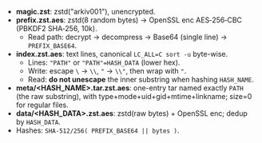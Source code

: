 - **magic.zst**: zstd("arkiv001"), unencrypted.
- **prefix.zst.aes**: zstd(8 random bytes) → OpenSSL enc AES‑256‑CBC (PBKDF2 SHA‑256, 10k).
  - Read path: decrypt → decompress → Base64 (single line) → `PREFIX_BASE64`.
- **index.zst.aes**: text lines, canonical `LC_ALL=C sort -u` byte-wise.
  - Lines: `"PATH"` or `"PATH"=HASH_DATA` (lower hex).
  - Write: escape `\` → `\\`, `"` → `\\"`, then wrap with `"`.
  - Read: **do not unescape** the inner substring when hashing `HASH_NAME`.
- **meta/<HASH_NAME>.tar.zst.aes**: one-entry tar named exactly `PATH` (the raw
  substring), with type+mode+uid+gid+mtime+linkname; size=0 for regular files.
- **data/<HASH_DATA>.zst.aes**: zstd(raw bytes) + OpenSSL enc; dedup by `HASH_DATA`.
- Hashes: `SHA-512/256( PREFIX_BASE64 || bytes )`.

